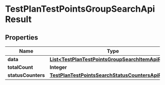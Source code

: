 

# TestPlanTestPointsGroupSearchApiResult


## Properties

| Name | Type | Description | Notes |
|------------ | ------------- | ------------- | -------------|
|**data** | [**List&lt;TestPlanTestPointsGroupSearchItemApiResult&gt;**](TestPlanTestPointsGroupSearchItemApiResult.md) |  |  |
|**totalCount** | **Integer** |  |  |
|**statusCounters** | [**TestPlanTestPointsSearchStatusCountersApiResult**](TestPlanTestPointsSearchStatusCountersApiResult.md) |  |  |



